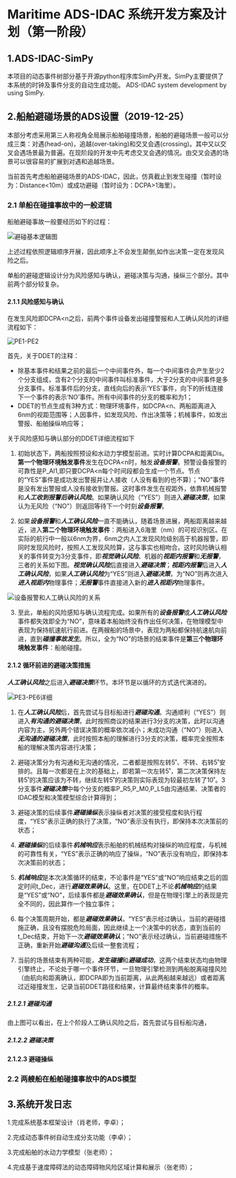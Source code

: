 # Maritime ADS-IDAC 系统开发方案及计划（第一阶段）
## 1.ADS-IDAC-SimPy
本项目的动态事件树部分基于开源python程序库SimPy开发。SimPy主要提供了本系统的时钟及事件分支的自动生成功能。
ADS-IDAC system development by using SimPy.
## 2.船舶避碰场景的ADS设置（2019-12-25）
本部分考虑采用第三人称视角全局展示船舶碰撞场景，船舶的避碰场景一般可以分成三类：对遇(head-on)，追越(over-taking)和交叉会遇(crossing)。其中又以交叉会遇场景最为普遍。在现阶段的开发中先考虑交叉会遇的情况。由交叉会遇的场景可以很容易的扩展到对遇和追越场景。

当前首先考虑船舶避碰场景的ADS-IDAC，因此，仿真截止到发生碰撞（暂时设为：Distance<10m）或成功避碰（暂时设为：DCPA>1海里）。
### 2.1 单船在碰撞事故中的一般逻辑
船舶避碰事故一般要经历如下的过程：

![避碰基本逻辑图](https://github.com/Eternal-Br/ADS-IDAC-SimPy/blob/master/%E5%BC%80%E5%8F%91%E6%96%87%E6%A1%A3/images/%E5%9F%BA%E6%9C%AC%E9%80%BB%E8%BE%91%E5%9B%BE.jpg)

上述过程依照逻辑顺序开展，因此顺序上不会发生颠倒,如作出决策一定在发现风险之后。

单船的避碰逻辑设计分为风险感知与确认，避碰决策与沟通，操纵三个部分。其中前两个部分较复杂。

#### 2.1.1 风险感知与确认
在发生风险即DCPA<n之后，前两个事件设备发出碰撞警报和人工确认风险的详细流程如下：

![PE1-PE2](https://github.com/Eternal-Br/ADS-IDAC-SimPy/blob/master/%E5%BC%80%E5%8F%91%E6%96%87%E6%A1%A3/images/PE1-PE2%202.jpg)

首先，关于DDET的注释：
* 除基本事件和结果之前的最后一个中间事件外，每一个中间事件会产生至少2个分支组成，含有2个分支的中间事件叫标准事件，大于2分支的中间事件是多分支事件。标准事件后的分支，直线向后的表示‘YES’事件，向下的折线连接下一个事件的表示‘NO’事件。所有中间事件的分支的概率和为1；
* DDET的节点生成有3种方式：物理环境事件，如DCPA<n、两船距离进入6nm的视距范围等；人因事件，如发现风险、作出决策等；机械事件，如发出警报、船舶操纵响应等；

关于风险感知与确认部分的DDET详细流程如下
1. 初始状态下，两船按照预设和水动力学模型前进。实时计算DCPA和距离Dis。**第一个物理环境触发事件**发生在DCPA<n时，触发***设备报警***。预警设备报警的可靠性是P_Al1,即只要DCPA<n每个时间段都会生成一个节点。节点的“YES”事件是成功发出警报并让人接收（人没有看到的也不算）；“NO”事件是没有发出警报或人没有接收到警报。这时事件发生在视距外，依靠机械报警和***人工收到报警后确认风险***。如果确认风险（“YES”）则进入***避碰决策***，如果认为无风险（“NO”）则返回等待下一个时刻***设备报警***。

2. 如果***设备报警***和***人工确认风险***一直不能确认，随着场景进展，两船距离越来越近，进入**第二个物理环境触发事件**：两船进入6海里（nm）的可视识别区。在实际的航行中一般以6nm为界，6nm之内人工发现风险级别高于机器报警，即同时发现风险时，按照人工发现风险算，这与事实也相吻合。这时风险确认相关的事件转变为3分支事件，即***视觉确认风险***、机器的***视距内报警***和***无报警***，三者的关系如下图。***视觉确认风险***后直接进入***避碰决策***；***视距内报警***后进入***人工确认风险***，如果***人工确认风险***为“YES”则进入***避碰决策***，为“NO”则再次进入***进入视距内***物理事件；***无报警***事件直接进入新的***进入视距内***物理事件。

![设备报警和人工确认风险的关系](https://github.com/Eternal-Br/ADS-IDAC-SimPy/blob/master/%E5%BC%80%E5%8F%91%E6%96%87%E6%A1%A3/images/%E8%AE%BE%E5%A4%87%E6%8A%A5%E8%AD%A6%E5%92%8C%E4%BA%BA%E5%B7%A5%E7%A1%AE%E8%AE%A4%E9%A3%8E%E9%99%A9%E7%9A%84%E5%85%B3%E7%B3%BB.jpg)

3. 至此，单船的风险感知与确认流程完成。如果所有的***设备报警***或***人工确认风险***事件都失效即全为“NO”，意味着本船始终没有作出任何决策，在物理模型中表现为保持航速航行前进。在两艘船的场景中，表现为两船都保持航速航向前进，直到***碰撞事故发生***。所以，全为“NO”的场景的结束事件是**第三个物理环境触发事件**：船舶碰撞。

#### 2.1.2 循环前进的避碰决策措施
***人工确认风险***之后进入***避碰决策***环节。本环节是以循环的方式迭代演进的。

![PE3-PE6详细](https://github.com/Eternal-Br/ADS-IDAC-SimPy/blob/master/%E5%BC%80%E5%8F%91%E6%96%87%E6%A1%A3/images/PE3-PE6%E8%AF%A6%E7%BB%86.svg)

1. 在***人工确认风险***后，首先尝试与目标船进行***避碰沟通***。沟通顺利（“YES”）则进入***有沟通的避碰决策***，此时按照商议的结果进行3分支的决策，此时以沟通内容为主，另外两个错误决策的概率依次减小；未成功沟通（“NO”）则进入***无沟通的避碰决策***，此时按照本船的理解进行3分支的决策，概率完全按照本船的理解决策内容进行决策；

2. 避碰决策分为有沟通和无沟通的情况，二者都是按照左转5˚、不转、右转5˚安排的。且每一次都是在上次的基础上，即若第一次左转5˚，第二次决策保持左转5˚的决策应该为不转，继续左转5˚的决策则实际表现为较最初左转了10˚。3分支事件***避碰决策***中每个分支的概率P_R5,P_M0,P_L5由沟通结果、决策者的IDAC模型和决策模型综合计算得到；

3. 避碰决策的后续事件***避碰操纵***表示操纵者对决策的接受程度和执行程度，“YES”表示正确的执行了决策，“NO”表示没有执行，即保持本次决策前的状态；

4. ***避碰操纵***的后续事件***机械响应***表示船舶的机械结构对操纵的响应程度，与机械的可靠性有关，“YES”表示正确的响应了操纵，“NO”表示没有响应，即保持本次决策前的状态；

5. ***机械响应***是本次决策循环的结束，不论事件是“YES”或“NO”响应结束之后的固定时间t_Dec，进行***避碰效果确认***。这里，在DDET上不论***机械响应***的结果是“YES”或“NO”，后续事件都是***避碰效果确认***，但是在物理引擎上的表现是完全不同的，因此算作一个独立事件；

6. 每个决策周期开始，都是***避碰效果确认***，“YES”表示经过确认，当前的避碰措施正确，且没有摆脱危险局面，因此继续上一个决策中的状态，直到当前的t_Dec结束，开始下一次***避碰效果确认***；“NO”表示经过确认，当前避碰措施不正确，重新开始***避碰沟通***及后续一整套流程；

7. 当前的场景结束有两种可能，***发生碰撞***和***避碰成功***，这两个结束状态均由物理引擎终止，不论处于哪一个事件环节，一旦物理引擎检测到两船脱离碰撞风险（由航向和距离确认，即DCPA即为当前距离，从此两船越来越远）或者距离过近碰撞发生，记录当前DDET路径和结果，计算最终结束事件的概率。

##### 2.1.2.1 避碰沟通
由上图可以看出，在上个阶段人工确认风险之后，首先尝试与目标船沟通，

##### 2.1.2.2 避碰决策


#### 2.1.2.3 避碰操纵


### 2.2 两艘船在船舶碰撞事故中的ADS模型




## 3.系统开发日志
1.完成系统基本框架设计（肖老师，李卓）；

2.完成动态事件树自动生成分支功能（李卓）；

3.完成船舶的水动力学模型（张老师）；

4.完成基于速度障碍法的动态障碍物风险区域计算和展示（张老师）；

